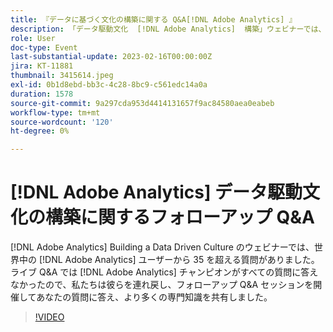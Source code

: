 ```yaml
---
title: 『データに基づく文化の構築に関する Q&A[!DNL Adobe Analytics] 』
description: 「データ駆動文化  [!DNL Adobe Analytics]  構築」ウェビナーでは、世界中のユーザーから 35 を超える質問が寄せら  [!DNL Adobe Analytics]  ました。 ライブ Q&A では  [!DNL Adobe Analytics]  チャンピオンがすべての質問に答えなかったので、私たちは彼らを連れ戻し、フォローアップ Q&A セッションを開催してあなたの質問に答え、より多くの専門知識を共有しました。
role: User
doc-type: Event
last-substantial-update: 2023-02-16T00:00:00Z
jira: KT-11881
thumbnail: 3415614.jpeg
exl-id: 0b1d8ebd-bb3c-4c28-8bc9-c561edc14a0a
duration: 1578
source-git-commit: 9a297cda953d4414131657f9ac84580aea0eabeb
workflow-type: tm+mt
source-wordcount: '120'
ht-degree: 0%

---
```


# [!DNL Adobe Analytics] データ駆動文化の構築に関するフォローアップ Q&amp;A

[!DNL Adobe Analytics] Building a Data Driven Culture のウェビナーでは、世界中の [!DNL Adobe Analytics] ユーザーから 35 を超える質問がありました。 ライブ Q&amp;A では [!DNL Adobe Analytics] チャンピオンがすべての質問に答えなかったので、私たちは彼らを連れ戻し、フォローアップ Q&amp;A セッションを開催してあなたの質問に答え、より多くの専門知識を共有しました。

>[!VIDEO](https://video.tv.adobe.com/v/3455121/?quality=12&learn=on&captions=jpn)
